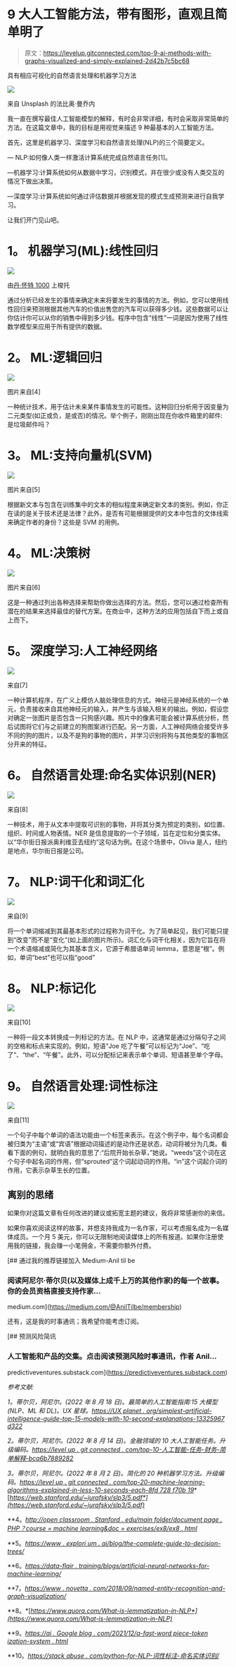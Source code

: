 # 9 大人工智能方法，带有图形，直观且简单明了

> 原文：<https://levelup.gitconnected.com/top-9-ai-methods-with-graphs-visualized-and-simply-explained-2d42b7c5bc68>

具有相应可视化的自然语言处理和机器学习方法

![](img/086d9a20753c95a49c7f128dbe6a0cb2.png)

来自 Unsplash 的法比奥·曼乔内

我一直在撰写最佳人工智能模型的解释，有时会非常详细，有时会采取非常简单的方法。在这篇文章中，我的目标是用视觉来描述 9 种最基本的人工智能方法。

首先，这里是机器学习、深度学习和自然语言处理(NLP)的三个简要定义。

— NLP:如何像人类一样激活计算系统完成自然语言任务[1]。

—机器学习:计算系统如何从数据中学习，识别模式，并在很少或没有人类交互的情况下做出决策。

—深度学习:计算系统如何通过评估数据并根据发现的模式生成预测来进行自我学习。

让我们开门见山吧。

# **1。** **机器学习(ML):线性回归**

![](img/316c9e33c4b034de4e60ff540832f090.png)

由[丹·怀特 1000](https://www.shutterstock.com/g/Dan+White+1000) 上梭托

通过分析已经发生的事情来确定未来将要发生的事情的方法。例如，您可以使用线性回归来预测根据其他汽车的价值出售您的汽车可以获得多少钱。这些数据可以让你估计你可以从你的销售中得到多少钱。程序中包含“线性”一词是因为使用了线性数学模型来应用于所有提供的数据。

# **2。** **ML:逻辑回归**

![](img/f2d6cc23d687ca9ae690b4e25723ee4a.png)

图片来自[4]

一种统计技术，用于估计未来某件事情发生的可能性。这种回归分析用于因变量为二元类型(如正或负，是或否)的情况。举个例子，刚刚出现在你收件箱里的邮件:是垃圾邮件吗？

# **3。** **ML:支持向量机(SVM)**

![](img/3c3aaad54d85132eef7127d2daa8923e.png)

图片来自[5]

根据新文本与包含在训练集中的文本的相似程度来确定新文本的类别。例如，你正在读的是关于技术还是法律？此外，是否有可能根据提供的文本中包含的文体线索来确定作者的身份？这些是 SVM 的用例。

# **4。** **ML:决策树**

![](img/2120a0d1d3a2ebd1d5d54cba237948dc.png)

图片来自[6]

这是一种通过列出各种选择来帮助你做出选择的方法。然后，您可以通过检查所有潜在的结果来选择最佳的替代方案。在商业中，这种方法的应用包括自下而上或自上而下。

# **5。** **深度学习:人工神经网络**

![](img/418751a332e9593e724fc308f9217ec9.png)

来自[7]

一种计算机程序，在广义上模仿人脑处理信息的方式。神经元是神经系统的一个单元，负责接收来自其他神经元的输入，并产生与该输入相关的输出。例如，假设您对确定一张图片是否包含一只狗感兴趣。照片中的像素可能会被计算系统分析，然后试图将它们与之前建立的狗图案进行匹配。另一方面，人工神经网络会接受许多不同的狗的图片，以及不是狗的事物的图片，并学习识别将狗与其他类型的事物区分开来的特征。

# **6。** **自然语言处理:命名实体识别(NER)**

![](img/c013ab9adcbbd8a0b6b82969e925cbe4.png)

来自[8]

一种技术，用于从文本中提取可识别的事物，并将其分类为预定的类别，如位置、组织、时间或人物表情。NER 是信息提取的一个子领域，旨在定位和分类实体。以“华尔街日报派奥利维亚去纽约”这句话为例。在这个场景中，Olivia 是人，纽约是地点，华尔街日报是公司。

# **7。** **NLP:词干化和词汇化**

![](img/ddd44f5a90b4bfd5c2a04776a354e631.png)

来自[9]

将一个单词缩减到其最基本形式的过程称为词干化。为了简单起见，我们可能只提到“改变”而不是“变化”(如上面的图片所示)。词汇化与词干化相关，因为它旨在将一个术语缩减或简化为其基本含义，它源于希腊语单词 lemma，意思是“根”。例如，单词“best”也可以指“good”

# **8。** **NLP:标记化**

![](img/94a3c4a361a29a5e56538526ce10ab88.png)

来自[10]

一种将一段文本转换成一列标记的方法。在 NLP 中，这通常是通过分隔句子之间的空格和标点来实现的。例如，短语“Joe 吃了午餐”可以标记为“Joe”、“吃了”、“the”、“午餐”。此外，可以分配标记来表示单个单词、短语甚至单个字母。

# **9。** **自然语言处理:词性标注**

![](img/cd9d2d7ea1493bfee7f98b70431011e3.png)

来自[11]

一个句子中每个单词的语法功能由一个标签来表示。在这个例子中，每个名词都会被归类为“主语”或“宾语”根据动词描述的是动作还是状态，动词将被分为几类。看看下面的例句，就明白我的意思了:“后院开始长杂草，”她说。“weeds”这个词在这个句子中起名词的作用，但“sprouted”这个词起动词的作用。“in”这个词起介词的作用，它表示杂草生长的位置。

## 离别的思绪

如果你对这篇文章有任何改进的建议或拓宽主题的建议，我将非常感谢你的来信。

如果你喜欢阅读这样的故事，并想支持我成为一名作家，可以考虑报名成为一名媒体成员。一个月 5 美元，你可以无限制地阅读媒体上的所有报道。如果你注册使用我的链接，我会赚一小笔佣金，不需要你额外付费。

[](https://medium.com/@AnilTilbe/membership) [## 通过我的推荐链接加入 Medium-Anil til be

### 阅读阿尼尔·蒂尔贝(以及媒体上成千上万的其他作家)的每一个故事。你的会员资格直接支持作家…

medium.com](https://medium.com/@AnilTilbe/membership) 

还有，这是我的时事通讯；我希望你能考虑订阅。

[](https://predictiveventures.substack.com) [## 预测风险简讯

### 人工智能和产品的交集。点击阅读预测风险时事通讯，作者 Anil…

predictiveventures.substack.com](https://predictiveventures.substack.com) 

*参考文献:*

*1。蒂尔贝，阿尼尔。(2022 年 8 月 18 日)。最简单的人工智能指南:15 大模型(NLP、ML 和 DL)。UX 星球。*[*https://UX planet . org/simplest-artificial-intelligence-guide-top-15-models-with-10-second-explanations-13325967 d322*](https://uxplanet.org/simplest-artificial-intelligence-guide-top-15-models-with-10-second-explanations-13325967d322)

*2。蒂尔贝，阿尼尔。(2022 年 8 月 14 日)。金融领域的 10 大人工智能任务。升级编码。*[*https://level up . git connected . com/top-10-人工智能-任务-财务-简单解释-bca6b7889282*](/top-10-artificial-intelligence-tasks-in-finance-simply-explained-bca6b7889282)

*3。蒂尔贝，阿尼尔。(2022 年 8 月 2 日)。简化的 20 种机器学习方法。升级编码。*[*https://level up . git connected . com/top-20-machine-learning-algorithms-explained-in-less-10-seconds-each-8fd 728 f70b 19*](/top-20-machine-learning-algorithms-explained-in-less-than-10-seconds-each-8fd728f70b19)*[*https://web.stanford.edu/~jurafsky/slp3/5.pdf*](https://web.stanford.edu/~jurafsky/slp3/5.pdf)*

**4。*[*http://open classroom . Stanford . edu/main folder/document page . PHP？course = machine learning&doc = exercises/ex8/ex8 . html*](http://openclassroom.stanford.edu/MainFolder/DocumentPage.php?course=MachineLearning&doc=exercises/ex8/ex8.html)*

**5。*[*https://www . explori um . ai/blog/the-complete-guide-to-decision-trees/*](https://www.explorium.ai/blog/the-complete-guide-to-decision-trees/)*

**6。*[*https://data-flair . training/blogs/artificial-neural-networks-for-machine-learning/*](https://data-flair.training/blogs/artificial-neural-networks-for-machine-learning/)*

**7。*[*https://www . novetta . com/2018/09/named-entity-recognition-and-graph-visualization/*](https://www.novetta.com/2018/09/named-entity-recognition-and-graph-visualization/)*

**8。*[*https://www.quora.com/What-is-lemmatization-in-NLP*](https://www.quora.com/What-is-lemmatization-in-NLP)*

**9。*[*https://ai . Google blog . com/2021/12/a-fast-word piece-token ization-system . html*](https://ai.googleblog.com/2021/12/a-fast-wordpiece-tokenization-system.html)*

**10。*[*https://stack abuse . com/python-for-NLP-词性标注-命名实体识别/*](https://stackabuse.com/python-for-nlp-parts-of-speech-tagging-and-named-entity-recognition/)*